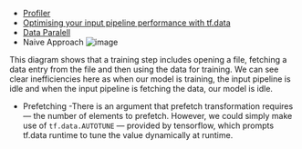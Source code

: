 - [Profiler](https://www.tensorflow.org/guide/profiler)
- [Optimising your input pipeline performance with tf.data](https://towardsdatascience.com/optimising-your-input-pipeline-performance-with-tf-data-part-1-32e52a30cac4)
- [Data Paralell](https://www.tensorflow.org/guide/data_performance)
- Naive Approach
![image](https://user-images.githubusercontent.com/64508435/171122698-87916fcc-6102-42c1-918b-3e4be80c02e1.png)

This diagram shows that a training step includes opening a file, fetching a data entry from the file and then using the data for training. We can see clear inefficiencies here as when our model is training, the input pipeline is idle and when the input pipeline is fetching the data, our model is idle.
- Prefetching
  -There is an argument that prefetch transformation requires — the number of elements to prefetch. However, we could simply make use of   `tf.data.AUTOTUNE` — provided by tensorflow, which prompts tf.data runtime to tune the value dynamically at runtime.
